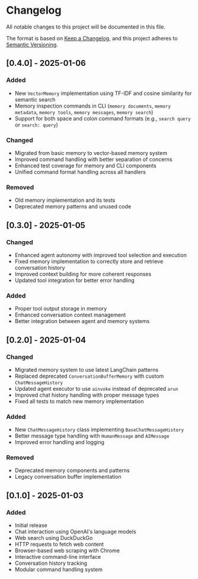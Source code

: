 # Changelog

All notable changes to this project will be documented in this file.

The format is based on [Keep a Changelog](https://keepachangelog.com/en/1.0.0/),
and this project adheres to [Semantic Versioning](https://semver.org/spec/v2.0.0.html).

## [0.4.0] - 2025-01-06

### Added
- New `VectorMemory` implementation using TF-IDF and cosine similarity for semantic search
- Memory inspection commands in CLI (`memory documents`, `memory metadata`, `memory tools`, `memory messages`, `memory search`)
- Support for both space and colon command formats (e.g., `search query` or `search: query`)

### Changed
- Migrated from basic memory to vector-based memory system
- Improved command handling with better separation of concerns
- Enhanced test coverage for memory and CLI components
- Unified command format handling across all handlers

### Removed
- Old memory implementation and its tests
- Deprecated memory patterns and unused code

## [0.3.0] - 2025-01-05

### Changed
- Enhanced agent autonomy with improved tool selection and execution
- Fixed memory implementation to correctly store and retrieve conversation history
- Improved context building for more coherent responses
- Updated tool integration for better error handling

### Added
- Proper tool output storage in memory
- Enhanced conversation context management
- Better integration between agent and memory systems

## [0.2.0] - 2025-01-04

### Changed
- Migrated memory system to use latest LangChain patterns
- Replaced deprecated `ConversationBufferMemory` with custom `ChatMessageHistory`
- Updated agent executor to use `ainvoke` instead of deprecated `arun`
- Improved chat history handling with proper message types
- Fixed all tests to match new memory implementation

### Added
- New `ChatMessageHistory` class implementing `BaseChatMessageHistory`
- Better message type handling with `HumanMessage` and `AIMessage`
- Improved error handling and logging

### Removed
- Deprecated memory components and patterns
- Legacy conversation buffer implementation

## [0.1.0] - 2025-01-03

### Added
- Initial release
- Chat interaction using OpenAI's language models
- Web search using DuckDuckGo
- HTTP requests to fetch web content
- Browser-based web scraping with Chrome
- Interactive command-line interface
- Conversation history tracking
- Modular command handling system 